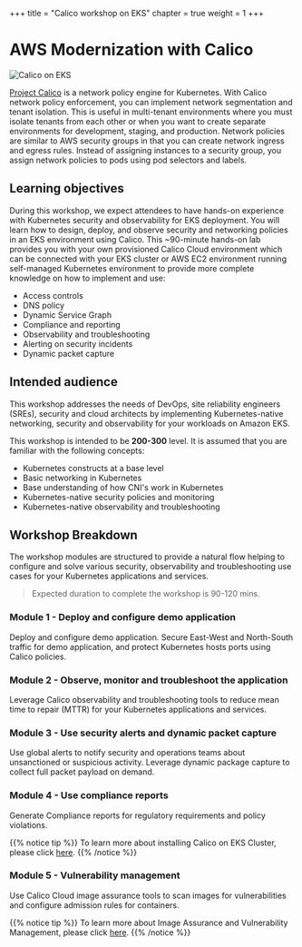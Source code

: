 +++
title = "Calico workshop on EKS"
chapter = true
weight = 1
+++

# AWS Modernization with Calico

![Calico on EKS](/images/calico-on-eks.png)


[Project Calico](https://www.projectcalico.org/) is a network policy engine for Kubernetes. With Calico network policy enforcement, you can implement network segmentation and tenant isolation. This is useful in multi-tenant environments where you must isolate tenants from each other or when you want to create separate environments for development, staging, and production. Network policies are similar to AWS security groups in that you can create network ingress and egress rules. Instead of assigning instances to a security group, you assign network policies to pods using pod selectors and labels. 

## Learning objectives

During this workshop, we expect attendees to have hands-on experience with Kubernetes security and observability for EKS deployment. You will learn how to design, deploy, and observe security and networking policies in an EKS environment using Calico. This ~90-minute hands-on lab provides you with your own provisioned Calico Cloud environment which can be connected with your EKS cluster or AWS EC2 environment running self-managed Kubernetes environment to provide more complete knowledge on how to implement and use:

- Access controls
- DNS policy
- Dynamic Service Graph
- Compliance and reporting
- Observability and troubleshooting
- Alerting on security incidents
- Dynamic packet capture

## Intended audience

This workshop addresses the needs of DevOps, site reliability engineers (SREs), security and cloud architects by implementing Kubernetes-native networking, security and observability for your workloads on Amazon EKS. 

This workshop is intended to be **200-300** level. It is assumed that you are familiar with the following concepts:

- Kubernetes constructs at a base level
- Basic networking in Kubernetes
- Base understanding of how CNI's work in Kubernetes
- Kubernetes-native security policies and monitoring
- Kubernetes-native observability and troubleshooting

## Workshop Breakdown 

The workshop modules are structured to provide a natural flow helping to configure and solve various security, observability and troubleshooting use cases for your Kubernetes applications and services.

>Expected duration to complete the workshop is 90-120 mins.

### Module 1 - Deploy and configure demo application

Deploy and configure demo application. Secure East-West and North-South traffic for demo application, and protect Kubernetes hosts ports using Calico policies.

### Module 2 - Observe, monitor and troubleshoot the application

Leverage Calico observability and troubleshooting tools to reduce mean time to repair (MTTR) for your Kubernetes applications and services.

### Module 3 - Use security alerts and dynamic packet capture

Use global alerts to notify security and operations teams about unsanctioned or suspicious activity. Leverage dynamic package capture to collect full packet payload on demand.

### Module 4 - Use compliance reports

Generate Compliance reports for regulatory requirements and policy violations.

{{% notice tip %}}
To learn more about installing Calico on EKS Cluster, please click [here](https://docs.aws.amazon.com/eks/latest/userguide/calico.html).
{{% /notice %}}

### Module 5 - Vulnerability management

Use Calico Cloud image assurance tools to scan images for vulnerabilities and configure admission rules for containers.

{{% notice tip %}}
To learn more about Image Assurance and Vulnerability Management, please click [here](https://docs.tigera.io/calico-cloud/image-assurance/).
{{% /notice %}}
